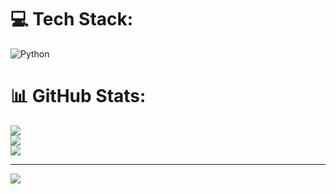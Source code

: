 
# 💻 Tech Stack:
![Python](https://img.shields.io/badge/python-3670A0?style=plastic&logo=python&logoColor=ffdd54)
# 📊 GitHub Stats:
![](https://github-readme-stats.vercel.app/api?username=hakutakataujuhout&theme=dark&hide_border=false&include_all_commits=false&count_private=false)<br/>
![](https://github-readme-streak-stats.herokuapp.com/?user=hakutakataujuhout&theme=dark&hide_border=false)<br/>
![](https://github-readme-stats.vercel.app/api/top-langs/?username=hakutakataujuhout&theme=dark&hide_border=false&include_all_commits=false&count_private=false&layout=compact)

---
[![](https://visitcount.itsvg.in/api?id=hakutakataujuhout&icon=0&color=0)](https://visitcount.itsvg.in)

<!-- Proudly created with GPRM ( https://gprm.itsvg.in ) -->
